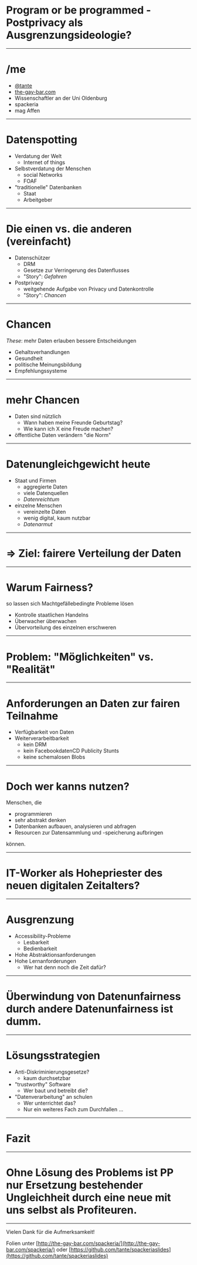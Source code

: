 # Program or be programmed - Postprivacy als Ausgrenzungsideologie?

---
# /me

* [@tante](http://twitter.com/tante)
* [the-gay-bar.com](http://the-gay-bar.com)
* Wissenschaftler an der Uni Oldenburg
* spackeria
* mag Affen

---
# Datenspotting

* Verdatung der Welt
    * Internet of things
* Selbstverdatung der Menschen
    * social Networks
    * FOAF
* "traditionelle" Datenbanken
    * Staat
    * Arbeitgeber
---
# Die einen vs. die anderen (vereinfacht)

* Datenschützer
    * DRM
    * Gesetze zur Verringerung des Datenflusses
    * "Story":  *Gefahren*
* Postprivacy
    * weitgehende Aufgabe von Privacy und Datenkontrolle
    * "Story": *Chancen*

---
# Chancen

*These*: mehr Daten erlauben bessere Entscheidungen

* Gehaltsverhandlungen
* Gesundheit
* politische Meinungsbildung
* Empfehlungssysteme
---
# mehr Chancen

* Daten sind nützlich
    * Wann haben meine Freunde Geburtstag?
    * Wie kann ich X eine Freude machen?
* öffentliche Daten verändern "die Norm"

---
# Datenungleichgewicht heute

* Staat und Firmen
    * aggregierte Daten
    * viele Datenquellen
    * *Datenreichtum*
* einzelne Menschen
    * vereinzelte Daten
    * wenig digital, kaum nutzbar
    * *Datenarmut*

---
# => Ziel: fairere Verteilung der Daten

---
# Warum Fairness?

so lassen sich Machtgefällebedingte Probleme lösen

* Kontrolle staatlichen Handelns
* Überwacher überwachen
* Übervorteilung des einzelnen erschweren

---
# Problem: "Möglichkeiten" vs. "Realität"
---
# Anforderungen an Daten zur fairen Teilnahme

* Verfügbarkeit von Daten
* Weiterverarbeitbarkeit
    * kein DRM
    * kein FacebookdatenCD Publicity Stunts
    * keine schemalosen Blobs

---
# Doch wer kanns nutzen?

Menschen, die

* programmieren
* sehr abstrakt denken
* Datenbanken aufbauen, analysieren und abfragen
* Resourcen zur Datensammlung und -speicherung aufbringen

können.

---
# IT-Worker als Hohepriester des neuen digitalen Zeitalters?

---
# Ausgrenzung

* Accessibility-Probleme
    * Lesbarkeit
    * Bedienbarkeit
* Hohe Abstraktionsanforderungen
* Hohe Lernanforderungen
    * Wer hat denn noch die Zeit dafür?

---
# Überwindung von Datenunfairness durch andere Datenunfairness ist dumm.
---
# Lösungsstrategien

* Anti-Diskriminierungsgesetze?
    * kaum durchsetzbar
* "trustworthy" Software
    * Wer baut und betreibt die?
* "Datenverarbeitung" an schulen
    * Wer unterrichtet das?
    * Nur ein weiteres Fach zum Durchfallen …

---
# Fazit
---
# Ohne Lösung des Problems ist PP nur Ersetzung bestehender Ungleichheit durch eine neue mit uns selbst als Profiteuren.

---

Vielen Dank für die Aufmerksamkeit!

Folien unter [http://the-gay-bar.com/spackeria/](http://the-gay-bar.com/spackeria/) oder 
[https://github.com/tante/spackeriaslides](https://github.com/tante/spackeriaslides)

